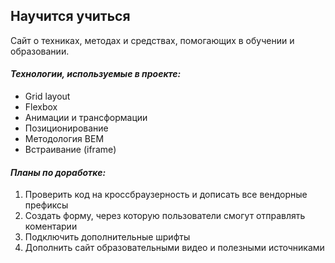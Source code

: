 ## Научится учиться

Сайт о техниках, методах и средствах, помогающих в обучении и образовании.

#### _Технологии, используемые в проекте:_

*   Grid layout
*   Flexbox
*   Анимации и трансформации
*   Позиционирование
*   Методология BEM
*   Встраивание (iframe)

#### _Планы по доработке:_

1.  Проверить код на кроссбраузерность и дописать все вендорные префиксы
2.  Создать форму, через которую пользователи смогут отправлять коментарии
3.  Подключить дополнительные шрифты
4.  Дополнить сайт образовательными видео и полезными источниками
